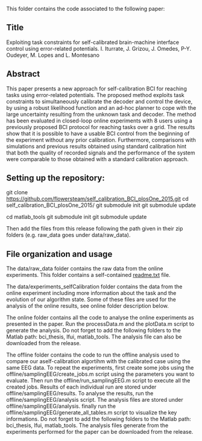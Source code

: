 This folder contains the code associated to the following paper:

## Title

Exploiting task constraints for self-calibrated brain-machine interface control using error-related potentials.
I. Iturrate, J. Grizou, J. Omedes, P-Y. Oudeyer, M. Lopes and L. Montesano

## Abstract

This paper presents a new approach for self-calibration BCI for reaching tasks using error-related potentials. The proposed method exploits task constraints to simultaneously calibrate the decoder and control the device, by using a robust likelihood function and an ad-hoc planner to cope with the large uncertainty resulting from the unknown task and decoder. The method has been evaluated in closed-loop online experiments with 8 users using a previously proposed BCI protocol for reaching tasks over a grid. The results show that it is possible to have a usable BCI control from the beginning of the experiment without any prior calibration. Furthermore, comparisons with simulations and previous results obtained using standard calibration hint that both the quality of recorded signals and the performance of the system were comparable to those obtained with a standard calibration approach.

## Setting up the repository:

git clone https://github.com/flowersteam/self_calibration_BCI_plosOne_2015.git
cd self_calibration_BCI_plosOne_2015/
git submodule init
git submodule update

cd matlab_tools
git submodule init
git submodule update

Then add the files from this release following the path given in their zip folders (e.g. raw_data goes under data/raw_data).

## File organization and usage

The data/raw_data folder contains the raw data from the online experiments. This folder contains a self-contained [readme.txt](data/raw_data/readme.txt) file.

The data/experiments_selfCalibration folder contains the data from the online experiment including more information about the task and the evolution of our algorithm state. Some of these files are used for the analysis of the online results, see online folder description below.

The online folder contains all the code to analyse the online experiments as presented in the paper. Run the processData.m and the plotData.m script to generate the analysis. Do not forget to add the following folders to the Matlab path: bci_thesis, lfui, matlab_tools. The analysis file can also be downloaded from the release.

The offline folder contains the code to run the offline analysis used to compare our aself-calibration algortihm with the calibrated case using the same EEG data. To repeat the experiments, first create some jobs using the offline/samplingEEG/create_jobs.m script using the parameters you want to evaluate. Then run the offline/run_samplingEEG.m script to execute all the created jobs. Results of each individual run are stored under offline/samplingEEG/results. To analyse the results, run the offline/samplingEEG/analysis script. The analysis files are stored under offline/samplingEEG/analysis. finally run the offline/samplingEEG/generate_all_tables.m script to visualize the key informations. Do not forget to add the following folders to the Matlab path: bci_thesis, lfui, matlab_tools. The analysis files generate from the experiments performed for the paper can be downloaded from the release.
